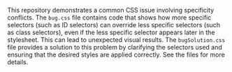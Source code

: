 This repository demonstrates a common CSS issue involving specificity conflicts.  The `bug.css` file contains code that shows how more specific selectors (such as ID selectors) can override less specific selectors (such as class selectors), even if the less specific selector appears later in the stylesheet. This can lead to unexpected visual results.  The `bugSolution.css` file provides a solution to this problem by clarifying the selectors used and ensuring that the desired styles are applied correctly. See the files for more details.